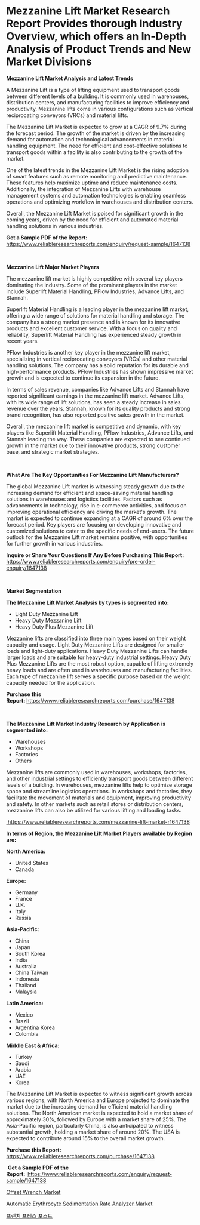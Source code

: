 <p><h1>Mezzanine Lift Market Research Report Provides thorough Industry Overview, which offers an In-Depth Analysis of Product Trends and New Market Divisions</h1></p><p><strong>Mezzanine Lift Market Analysis and Latest Trends</strong></p>
<p><p>A Mezzanine Lift is a type of lifting equipment used to transport goods between different levels of a building. It is commonly used in warehouses, distribution centers, and manufacturing facilities to improve efficiency and productivity. Mezzanine lifts come in various configurations such as vertical reciprocating conveyors (VRCs) and material lifts.</p><p>The Mezzanine Lift Market is expected to grow at a CAGR of 9.7% during the forecast period. The growth of the market is driven by the increasing demand for automation and technological advancements in material handling equipment. The need for efficient and cost-effective solutions to transport goods within a facility is also contributing to the growth of the market.</p><p>One of the latest trends in the Mezzanine Lift Market is the rising adoption of smart features such as remote monitoring and predictive maintenance. These features help maximize uptime and reduce maintenance costs. Additionally, the integration of Mezzanine Lifts with warehouse management systems and automation technologies is enabling seamless operations and optimizing workflow in warehouses and distribution centers.</p><p>Overall, the Mezzanine Lift Market is poised for significant growth in the coming years, driven by the need for efficient and automated material handling solutions in various industries.</p></p>
<p><strong>Get a Sample PDF of the Report:&nbsp;</strong> <a href="https://www.reliableresearchreports.com/enquiry/request-sample/1647138">https://www.reliableresearchreports.com/enquiry/request-sample/1647138</a></p>
<p>&nbsp;</p>
<p><strong>Mezzanine Lift Major Market Players</strong></p>
<p><p>The mezzanine lift market is highly competitive with several key players dominating the industry. Some of the prominent players in the market include Superlift Material Handling, PFlow Industries, Advance Lifts, and Stannah. </p><p>Superlift Material Handling is a leading player in the mezzanine lift market, offering a wide range of solutions for material handling and storage. The company has a strong market presence and is known for its innovative products and excellent customer service. With a focus on quality and reliability, Superlift Material Handling has experienced steady growth in recent years.</p><p>PFlow Industries is another key player in the mezzanine lift market, specializing in vertical reciprocating conveyors (VRCs) and other material handling solutions. The company has a solid reputation for its durable and high-performance products. PFlow Industries has shown impressive market growth and is expected to continue its expansion in the future.</p><p>In terms of sales revenue, companies like Advance Lifts and Stannah have reported significant earnings in the mezzanine lift market. Advance Lifts, with its wide range of lift solutions, has seen a steady increase in sales revenue over the years. Stannah, known for its quality products and strong brand recognition, has also reported positive sales growth in the market.</p><p>Overall, the mezzanine lift market is competitive and dynamic, with key players like Superlift Material Handling, PFlow Industries, Advance Lifts, and Stannah leading the way. These companies are expected to see continued growth in the market due to their innovative products, strong customer base, and strategic market strategies.</p></p>
<p>&nbsp;</p>
<p><strong>What Are The Key Opportunities For Mezzanine Lift Manufacturers?</strong></p>
<p><p>The global Mezzanine Lift market is witnessing steady growth due to the increasing demand for efficient and space-saving material handling solutions in warehouses and logistics facilities. Factors such as advancements in technology, rise in e-commerce activities, and focus on improving operational efficiency are driving the market's growth. The market is expected to continue expanding at a CAGR of around 6% over the forecast period. Key players are focusing on developing innovative and customized solutions to cater to the specific needs of end-users. The future outlook for the Mezzanine Lift market remains positive, with opportunities for further growth in various industries.</p></p>
<p><strong>Inquire or Share Your Questions If Any Before Purchasing This Report:</strong> <a href="https://www.reliableresearchreports.com/enquiry/pre-order-enquiry/1647138">https://www.reliableresearchreports.com/enquiry/pre-order-enquiry/1647138</a></p>
<p>&nbsp;</p>
<p><strong>Market Segmentation</strong></p>
<p><strong>The Mezzanine Lift Market Analysis by types is segmented into:</strong></p>
<p><ul><li>Light Duty Mezzanine Lift</li><li>Heavy Duty Mezzanine Lift</li><li>Heavy Duty Plus Mezzanine Lift</li></ul></p>
<p><p>Mezzanine lifts are classified into three main types based on their weight capacity and usage. Light Duty Mezzanine Lifts are designed for smaller loads and light-duty applications. Heavy Duty Mezzanine Lifts can handle larger loads and are suitable for heavy-duty industrial settings. Heavy Duty Plus Mezzanine Lifts are the most robust option, capable of lifting extremely heavy loads and are often used in warehouses and manufacturing facilities. Each type of mezzanine lift serves a specific purpose based on the weight capacity needed for the application.</p></p>
<p><strong>Purchase this Report:&nbsp;</strong><a href="https://www.reliableresearchreports.com/purchase/1647138">https://www.reliableresearchreports.com/purchase/1647138</a></p>
<p>&nbsp;</p>
<p><strong>The Mezzanine Lift Market Industry Research by Application is segmented into:</strong></p>
<p><ul><li>Warehouses</li><li>Workshops</li><li>Factories</li><li>Others</li></ul></p>
<p><p>Mezzanine lifts are commonly used in warehouses, workshops, factories, and other industrial settings to efficiently transport goods between different levels of a building. In warehouses, mezzanine lifts help to optimize storage space and streamline logistics operations. In workshops and factories, they facilitate the movement of materials and equipment, improving productivity and safety. In other markets such as retail stores or distribution centers, mezzanine lifts can also be utilized for various lifting and loading tasks.</p></p>
<p><a href="https://www.reliableresearchreports.com/mezzanine-lift-market-r1647138">&nbsp;https://www.reliableresearchreports.com/mezzanine-lift-market-r1647138</a></p>
<p><strong>In terms of Region, the Mezzanine Lift Market Players available by Region are:</strong></p>
<p>
    <p> <strong> North America: </strong>
        <ul>
            <li>United States</li>
            <li>Canada</li>
        </ul>
        </p> 
    <p> <strong> Europe: </strong>
        <ul>
            <li>Germany</li>
            <li>France</li>
            <li>U.K.</li>
            <li>Italy</li>
            <li>Russia</li>
        </ul>
        </p> 
    <p> <strong> Asia-Pacific: </strong>
        <ul>
            <li>China</li>
            <li>Japan</li>
            <li>South Korea</li>
            <li>India</li>
            <li>Australia</li>
            <li>China Taiwan</li>
            <li>Indonesia</li>
            <li>Thailand</li>
            <li>Malaysia</li>
        </ul>
        </p> 
    <p> <strong> Latin America: </strong>
        <ul>
            <li>Mexico</li>
            <li>Brazil</li>
            <li>Argentina Korea</li>
            <li>Colombia</li>
        </ul>
        </p> 
    <p> <strong> Middle East & Africa: </strong>
        <ul>
            <li>Turkey</li>
            <li>Saudi</li>
            <li>Arabia</li>
            <li>UAE</li>
            <li>Korea</li>
        </ul>
    </p>
    </p>
<p><p>The Mezzanine Lift Market is expected to witness significant growth across various regions, with North America and Europe projected to dominate the market due to the increasing demand for efficient material handling solutions. The North American market is expected to hold a market share of approximately 30%, followed by Europe with a market share of 25%. The Asia-Pacific region, particularly China, is also anticipated to witness substantial growth, holding a market share of around 20%. The USA is expected to contribute around 15% to the overall market growth.</p></p>
<p><strong>Purchase this Report: </strong><a href="https://www.reliableresearchreports.com/purchase/1647138">https://www.reliableresearchreports.com/purchase/1647138</a></p>
<p>&nbsp;<strong>Get a Sample PDF of the Report:&nbsp;&nbsp;</strong><a href="https://www.reliableresearchreports.com/enquiry/request-sample/1647138">https://www.reliableresearchreports.com/enquiry/request-sample/1647138</a></p>
<p><strong></strong></p>
<p><p><a href="https://view.publitas.com/reportprime-1/offset-wrench-market-outlook-industry-overview-and-forecast-2024-to-2031/">Offset Wrench Market</a></p><p><a href="https://sudsy-motorcycle-bbc.notion.site/Automatic-Erythrocyte-Sedimentation-Rate-Analyzer-Market-Insight-Market-Trends-Growth-Forecasted--e7c389cb69064d8cbc85d88f1b596c90">Automatic Erythrocyte Sedimentation Rate Analyzer Market</a></p><p><a href="https://medium.com/@lilmama456456/%ED%94%84%EB%A0%8C%EC%B9%98-%ED%94%84%EB%A0%88%EC%8A%A4-%ED%8F%AC%ED%8A%B8-%EC%8B%9C%EC%9E%A5-%EC%A1%B0%EC%82%AC-%EB%B3%B4%EA%B3%A0%EC%84%9C-%EA%B7%B8-%EC%97%AD%EC%82%AC-%EB%B0%8F-2024%EB%85%84%EB%B6%80%ED%84%B0-2031%EB%85%84%EA%B9%8C%EC%A7%80%EC%9D%98-%EC%98%88%EC%B8%A1-9aaa9ea501a2">프렌치 프레스 포스트</a></p></p>